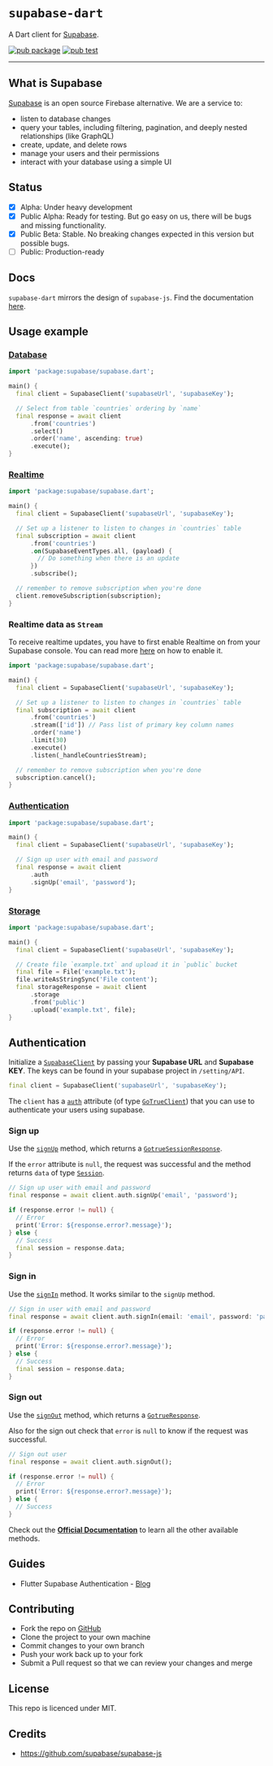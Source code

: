 # `supabase-dart`

A Dart client for [Supabase](https://supabase.io/).

[![pub package](https://img.shields.io/pub/v/supabase.svg)](https://pub.dev/packages/supabase)
[![pub test](https://github.com/supabase/supabase-dart/workflows/Test/badge.svg)](https://github.com/supabase/supabase-dart/actions?query=workflow%3ATest)

---

## What is Supabase

[Supabase](https://supabase.io/docs/) is an open source Firebase alternative. We are a service to:

- listen to database changes
- query your tables, including filtering, pagination, and deeply nested relationships (like GraphQL)
- create, update, and delete rows
- manage your users and their permissions
- interact with your database using a simple UI

## Status

- [x] Alpha: Under heavy development
- [x] Public Alpha: Ready for testing. But go easy on us, there will be bugs and missing functionality.
- [x] Public Beta: Stable. No breaking changes expected in this version but possible bugs.
- [ ] Public: Production-ready

## Docs

`supabase-dart` mirrors the design of `supabase-js`. Find the documentation [here](https://supabase.io/docs/reference/javascript/initializing).

## Usage example

### [Database](https://supabase.io/docs/guides/database)

```dart
import 'package:supabase/supabase.dart';

main() {
  final client = SupabaseClient('supabaseUrl', 'supabaseKey');

  // Select from table `countries` ordering by `name`
  final response = await client
      .from('countries')
      .select()
      .order('name', ascending: true)
      .execute();
}
```

### [Realtime](https://supabase.io/docs/guides/database#realtime)

```dart
import 'package:supabase/supabase.dart';

main() {
  final client = SupabaseClient('supabaseUrl', 'supabaseKey');

  // Set up a listener to listen to changes in `countries` table
  final subscription = await client
      .from('countries')
      .on(SupabaseEventTypes.all, (payload) {
        // Do something when there is an update
      })
      .subscribe();

  // remember to remove subscription when you're done
  client.removeSubscription(subscription);
}
```

### Realtime data as `Stream`

To receive realtime updates, you have to first enable Realtime on from your Supabase console. You can read more [here](https://supabase.io/docs/guides/api#managing-realtime) on how to enable it.

```dart
import 'package:supabase/supabase.dart';

main() {
  final client = SupabaseClient('supabaseUrl', 'supabaseKey');

  // Set up a listener to listen to changes in `countries` table
  final subscription = await client
      .from('countries')
      .stream(['id']) // Pass list of primary key column names
      .order('name')
      .limit(30)
      .execute()
      .listen(_handleCountriesStream);

  // remember to remove subscription when you're done
  subscription.cancel();
}
```

### [Authentication](https://supabase.io/docs/guides/auth)

```dart
import 'package:supabase/supabase.dart';

main() {
  final client = SupabaseClient('supabaseUrl', 'supabaseKey');

  // Sign up user with email and password
  final response = await client
      .auth
      .signUp('email', 'password');
}
```

### [Storage](https://supabase.io/docs/guides/storage)

```dart
import 'package:supabase/supabase.dart';

main() {
  final client = SupabaseClient('supabaseUrl', 'supabaseKey');

  // Create file `example.txt` and upload it in `public` bucket
  final file = File('example.txt');
  file.writeAsStringSync('File content');
  final storageResponse = await client
      .storage
      .from('public')
      .upload('example.txt', file);
}
```

## Authentication

Initialize a [`SupabaseClient`](https://pub.dev/documentation/supabase/latest/supabase/SupabaseClient-class.html) by passing your **Supabase URL** and **Supabase KEY**. The keys can be found in your supabase project in `/setting/API`.

```dart
final client = SupabaseClient('supabaseUrl', 'supabaseKey');
```

The `client` has a [`auth`](https://pub.dev/documentation/supabase/latest/supabase/SupabaseClient/auth.html) attribute (of type [`GoTrueClient`](https://pub.dev/documentation/gotrue/latest/gotrue/GoTrueClient-class.html)) that you can use to authenticate your users using supabase.

### Sign up

Use the [`signUp`](https://pub.dev/documentation/gotrue/latest/gotrue/GoTrueClient/signUp.html) method, which returns a [`GotrueSessionResponse`](https://github.com/supabase/gotrue-dart/blob/7e58474b444e7d9ea303d11dd058d07f68b3d781/lib/src/gotrue_response.dart#L19).

If the `error` attribute is `null`, the request was successful and the method returns `data` of type [`Session`](https://pub.dev/documentation/gotrue/latest/gotrue/Session-class.html).

```dart
// Sign up user with email and password
final response = await client.auth.signUp('email', 'password');

if (response.error != null) {
  // Error
  print('Error: ${response.error?.message}');
} else {
  // Success
  final session = response.data;
}
```

### Sign in

Use the [`signIn`](https://pub.dev/documentation/gotrue/latest/gotrue/GoTrueClient/signIn.html) method. It works similar to the `signUp` method.

```dart
// Sign in user with email and password
final response = await client.auth.signIn(email: 'email', password: 'password');

if (response.error != null) {
  // Error
  print('Error: ${response.error?.message}');
} else {
  // Success
  final session = response.data;
}
```

### Sign out

Use the [`signOut`](https://pub.dev/documentation/gotrue/latest/gotrue/GoTrueClient/signOut.html) method, which returns a [`GotrueResponse`](https://github.com/supabase/gotrue-dart/blob/7e58474b444e7d9ea303d11dd058d07f68b3d781/lib/src/gotrue_response.dart#L6).

Also for the sign out check that `error` is `null` to know if the request was successful.

```dart
// Sign out user
final response = await client.auth.signOut();

if (response.error != null) {
  // Error
  print('Error: ${response.error?.message}');
} else {
  // Success
}
```

Check out the [**Official Documentation**](https://pub.dev/documentation/gotrue/latest/gotrue/gotrue-library.html) to learn all the other available methods.

## Guides

- Flutter Supabase Authentication - [Blog](https://www.sandromaglione.com/2021/04/24/flutter-supabase-authentication/)

## Contributing

- Fork the repo on [GitHub](https://github.com/supabase/supabase-dart)
- Clone the project to your own machine
- Commit changes to your own branch
- Push your work back up to your fork
- Submit a Pull request so that we can review your changes and merge

## License

This repo is licenced under MIT.

## Credits

- https://github.com/supabase/supabase-js
